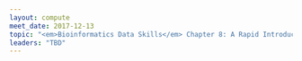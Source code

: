 ```yaml
---
layout: compute
meet_date: 2017-12-13
topic: "<em>Bioinformatics Data Skills</em> Chapter 8: A Rapid Introduction to the R Language"
leaders: "TBD"
---
```


